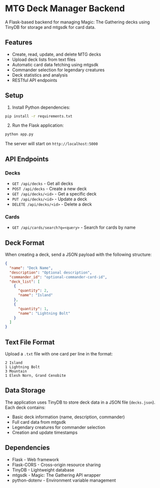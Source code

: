 # MTG Deck Manager Backend

A Flask-based backend for managing Magic: The Gathering decks using TinyDB for storage and mtgsdk for card data.

## Features

- Create, read, update, and delete MTG decks
- Upload deck lists from text files
- Automatic card data fetching using mtgsdk
- Commander selection for legendary creatures
- Deck statistics and analysis
- RESTful API endpoints

## Setup

1. Install Python dependencies:
```bash
pip install -r requirements.txt
```

2. Run the Flask application:
```bash
python app.py
```

The server will start on `http://localhost:5000`

## API Endpoints

### Decks

- `GET /api/decks` - Get all decks
- `POST /api/decks` - Create a new deck
- `GET /api/decks/<id>` - Get a specific deck
- `PUT /api/decks/<id>` - Update a deck
- `DELETE /api/decks/<id>` - Delete a deck

### Cards

- `GET /api/cards/search?q=<query>` - Search for cards by name

## Deck Format

When creating a deck, send a JSON payload with the following structure:

```json
{
  "name": "Deck Name",
  "description": "Optional description",
  "commander_id": "optional-commander-card-id",
  "deck_list": [
    {
      "quantity": 2,
      "name": "Island"
    },
    {
      "quantity": 1,
      "name": "Lightning Bolt"
    }
  ]
}
```

## Text File Format

Upload a `.txt` file with one card per line in the format:
```
2 Island
1 Lightning Bolt
3 Mountain
1 Elesh Norn, Grand Cenobite
```

## Data Storage

The application uses TinyDB to store deck data in a JSON file (`decks.json`). Each deck contains:

- Basic deck information (name, description, commander)
- Full card data from mtgsdk
- Legendary creatures for commander selection
- Creation and update timestamps

## Dependencies

- Flask - Web framework
- Flask-CORS - Cross-origin resource sharing
- TinyDB - Lightweight database
- mtgsdk - Magic: The Gathering API wrapper
- python-dotenv - Environment variable management 